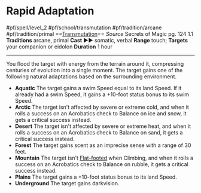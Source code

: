 # Rapid Adaptation
#pf/spell/level_2 #pf/school/transmutation #pf/tradition/arcane #pf/tradition/primal
==[Transmutation](../../../Traits/Transmutation.md)==
*Source* Secrets of Magic pg. 124 1.1
**Traditions** arcane, primal
**Cast** ►► somatic, verbal
**Range** touch; **Targets** your companion or eidolon
**Duration** 1 hour

---
You flood the target with energy from the terrain around it, compressing centuries of evolution into a single moment. The target gains one of the following natural adaptations based on the surrounding environment.
- **Aquatic** The target gains a swim Speed equal to its land Speed. If it already had a swim Speed, it gains a +10-foot status bonus to its swim Speed.
- **Arctic** The target isn't affected by severe or extreme cold, and when it rolls a success on an Acrobatics check to Balance on ice and snow, it gets a critical success instead.
- **Desert** The target isn't affected by severe or extreme heat, and when it rolls a success on an Acrobatics check to Balance on sand, it gets a critical success instead.
- **Forest** The target gains scent as an imprecise sense with a range of 30 feet.
- **Mountain** The target isn't [Flat-footed](../../../Conditions/Flat-footed.md) when Climbing, and when it rolls a success on an Acrobatics check to Balance on rubble, it gets a critical success instead.
- **Plains** The target gains a +10-foot status bonus to its land Speed.
- **Underground** The target gains darkvision.